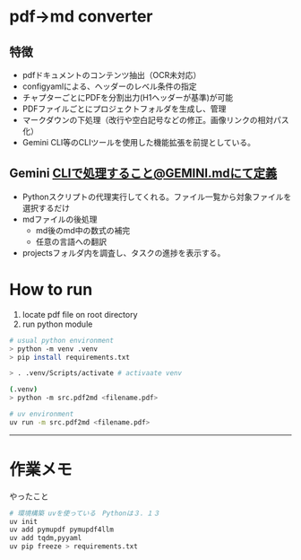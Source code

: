 # pdf->md converter 
## 特徴
- pdfドキュメントのコンテンツ抽出（OCR未対応）
- configyamlによる、ヘッダーのレベル条件の指定
- チャプターごとにPDFを分割出力(H1ヘッダーが基準)が可能
- PDFファイルごとにプロジェクトフォルダを生成し、管理
- マークダウンの下処理（改行や空白記号などの修正。画像リンクの相対パス化）
- Gemini CLI等のCLIツールを使用した機能拡張を前提としている。

## Gemini CLIで処理すること@GEMINI.mdにて定義
- Pythonスクリプトの代理実行してくれる。ファイル一覧から対象ファイルを選択するだけ
- mdファイルの後処理
  - md後のmd中の数式の補完
  - 任意の言語への翻訳
- projectsフォルダ内を調査し、タスクの進捗を表示する。

# How to run
1. locate pdf file on root directory
1. run python module
```bash
# usual python environment
> python -m venv .venv 
> pip install requirements.txt

> . .venv/Scripts/activate # activaate venv

(.venv)
> python -m src.pdf2md <filename.pdf>

# uv environment
uv run -m src.pdf2md <filename.pdf>
```
---


# 作業メモ
やったこと
```bash
# 環境構築 uvを使っている　Pythonは３．１３
uv init
uv add pymupdf pymupdf4llm
uv add tqdm,pyyaml
uv pip freeze > requirements.txt
```
